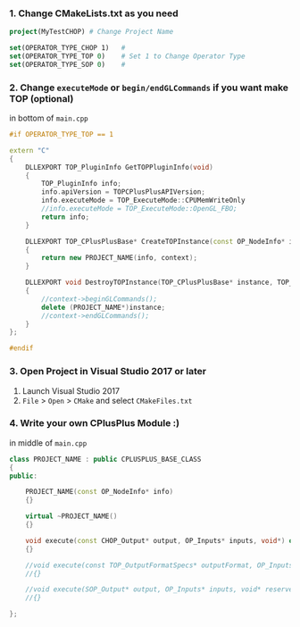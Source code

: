 ### 1. Change CMakeLists.txt as you need

```cmake
project(MyTestCHOP) # Change Project Name

set(OPERATOR_TYPE_CHOP 1)   # 
set(OPERATOR_TYPE_TOP 0)    # Set 1 to Change Operator Type
set(OPERATOR_TYPE_SOP 0)    #
```

### 2. Change `executeMode` or `begin/endGLCommands` if you want make TOP (optional)

in bottom of `main.cpp`

```cpp
#if OPERATOR_TYPE_TOP == 1

extern "C"
{
	DLLEXPORT TOP_PluginInfo GetTOPPluginInfo(void)
	{
		TOP_PluginInfo info;
		info.apiVersion = TOPCPlusPlusAPIVersion;
		info.executeMode = TOP_ExecuteMode::CPUMemWriteOnly
		//info.executeMode = TOP_ExecuteMode::OpenGL_FBO;
		return info;
	}

	DLLEXPORT TOP_CPlusPlusBase* CreateTOPInstance(const OP_NodeInfo* info, TOP_Context *context)
	{
		return new PROJECT_NAME(info, context);
	}

	DLLEXPORT void DestroyTOPInstance(TOP_CPlusPlusBase* instance, TOP_Context *context)
	{
		//context->beginGLCommands();
		delete (PROJECT_NAME*)instance;
		//context->endGLCommands();
	}
};

#endif
```

### 3. Open Project in Visual Studio 2017 or later

1. Launch Visual Studio 2017
2. `File` > `Open` > `CMake` and select `CMakeFiles.txt`


### 4. Write your own CPlusPlus Module :)

in middle of `main.cpp`

```cpp
class PROJECT_NAME : public CPLUSPLUS_BASE_CLASS
{
public:

	PROJECT_NAME(const OP_NodeInfo* info)
	{}

	virtual ~PROJECT_NAME()
	{}

	void execute(const CHOP_Output* output, OP_Inputs* inputs, void*) override
	{}

	//void execute(const TOP_OutputFormatSpecs* outputFormat, OP_Inputs* inputs, TOP_Context *context) override
	//{}

	//void execute(SOP_Output* output, OP_Inputs* inputs, void* reserved) override
	//{}

};
```
